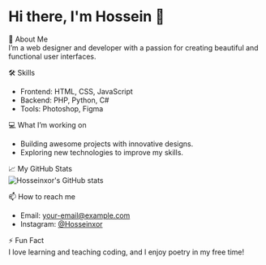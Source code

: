 # Hi there, I'm Hossein 👋  

🌟 About Me  
I’m a web designer and developer with a passion for creating beautiful and functional user interfaces.  

🛠 Skills  
- Frontend: HTML, CSS, JavaScript
- Backend: PHP, Python, C#  
- Tools: Photoshop, Figma  

💻 What I’m working on  
- Building awesome projects with innovative designs.  
- Exploring new technologies to improve my skills.  

📈 My GitHub Stats  
![Hosseinxor's GitHub stats](https://github-readme-stats.vercel.app/api?username=Hosseinxor&show_icons=true&theme=radical)  

📫 How to reach me  
- Email: [your-email@example.com](mailto:hossein.85fallah@gmail.com)  
- Instagram: [@Hosseinxor](https://instagram.com/Hosseinxor)  

⚡ Fun Fact  
I love learning and teaching coding, and I enjoy poetry in my free time!
